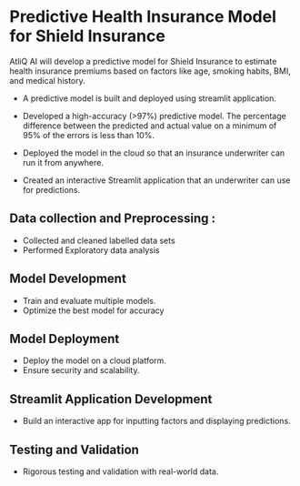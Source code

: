 # Predictive Health Insurance Model for Shield Insurance

AtliQ AI will develop a predictive model for Shield Insurance to estimate health insurance
premiums based on factors like age, smoking habits, BMI, and medical history. 

- A predictive model is built and deployed using streamlit application.

- Developed a high-accuracy (>97%) predictive model. The percentage difference between
the predicted and actual value on a minimum of 95% of the errors is less than 10%.

- Deployed the model in the cloud so that an insurance underwriter can run it from anywhere.
  
- Created an interactive Streamlit application that an underwriter can use for predictions.

## Data collection and Preprocessing :
- Collected and cleaned labelled data sets
- Performed Exploratory data analysis
## Model Development
- Train and evaluate multiple models.
- Optimize the best model for accuracy
## Model Deployment
- Deploy the model on a cloud platform.
- Ensure security and scalability.
## Streamlit Application Development
- Build an interactive app for inputting factors and displaying predictions.
## Testing and Validation
- Rigorous testing and validation with real-world data.

